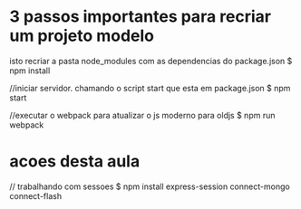 
# 3 passos importantes para recriar um projeto modelo
isto recriar a pasta node_modules com as dependencias do package.json
$ npm install

//iniciar servidor. chamando o script start que esta em package.json 
$ npm start

//executar o webpack para atualizar o js moderno para oldjs
$ npm run webpack


# acoes desta aula

// trabalhando com sessoes
$ npm install express-session connect-mongo connect-flash
